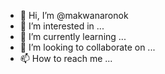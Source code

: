 - 👋 Hi, I’m @makwanaronok
- 👀 I’m interested in ...
- 🌱 I’m currently learning ...
- 💞️ I’m looking to collaborate on ...
- 📫 How to reach me ...

<!---
makwanaronok/makwanaronok is a ✨ special ✨ repository because its `README.md` (this file) appears on your GitHub profile.
You can click the Preview link to take a look at your changes.
--->
